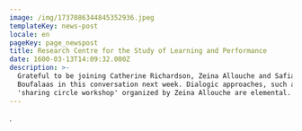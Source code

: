```yaml
---
image: /img/1737086344845352936.jpeg
templateKey: news-post
locale: en
pageKey: page_newspost
title: Research Centre for the Study of Learning and Performance
date: 1600-03-13T14:09:32.000Z
description: >-
  Grateful to be joining Catherine Richardson, Zeina Allouche and Safia
  Boufalaas in this conversation next week. Dialogic approaches, such as a this
  'sharing circle workshop' organized by Zeina Allouche are elemental.
---
```

.
